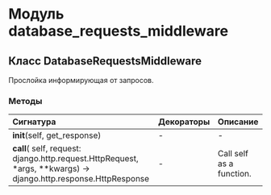 # Модуль database_requests_middleware



## Класс DatabaseRequestsMiddleware

Прослойка информирующая от запросов.

### Методы

| Сигнатура                                                                                                           | Декораторы | Описание                 |
| :------------------------------------------------------------------------------------------------------------------ | :--------- | :----------------------- |
| __init__(self, get_response)                                                                                        | -          | -                        |
| __call__( self, request: django.http.request.HttpRequest, *args, **kwargs) -&#62; django.http.response.HttpResponse | -          | Call self as a function. |